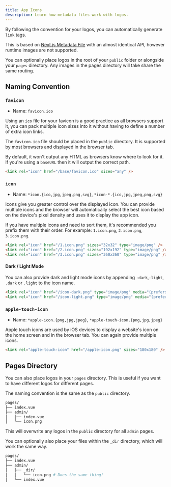 ```yaml
---
title: App Icons
description: Learn how metadata files work with logos.
---
```


By following the convention for your logos, you can automatically generate `link` tags.

This is based on [Next.js Metadata File](https://nextjs.org/docs/app/api-reference/file-conventions/metadata/app-icons) with an almost identical API, however
runtime images are not supported.

You can optionally place logos in the root of your `public` folder or alongside your `pages` directory. Any images in the pages
directory will take share the same routing.

## Naming Convention

### `favicon`

- Name: `favicon.ico`

Using an `ico` file for your favicon is a good practice as all browsers support it, you can pack multiple icon sizes
into it without having to define a number of extra icon links.

The `favicon.ico` file should be placed in the `public` directory. It is supported by most browsers and displayed in the browser tab.

By default, it won't output any HTML as browsers know where to look for it. If you're using a `baseURL` then it will output the correct path.

```html [head output]
<link rel="icon" href="/base/favicon.ico" sizes="any" />
```

### `icon`

- Name: `*icon.{ico,jpg,jpeg,png,svg}`, `*icon-*.{ico,jpg,jpeg,png,svg}`

Icons give you greater control over the displayed icon. You can provide multiple icons and
the browser will automatically select the best icon based on the device's pixel density and uses it to display the app icon.

If you have multiple icons and need to sort them, it's recommended you prefix them with their order. For example:
`1.icon.png`, `2.icon.png`, `3.icon.png`.

```html [head output]
<link rel="icon" href="/1.icon.png" sizes="32x32" type="image/png" />
<link rel="icon" href="/2.icon.png" sizes="192x192" type="image/png" />
<link rel="icon" href="/3.icon.png" sizes="360x360" type="image/png" />
```

#### Dark / Light Mode

You can also provide dark and light mode icons by appending `-dark`,`-light`, `.dark` or `.light` to the icon name.

```html [head output]
<link rel="icon" href="/icon-dark.png" type="image/png" media="(prefers-color-scheme: dark)" />
<link rel="icon" href="/icon-light.png" type="image/png" media="(prefers-color-scheme: light)" />
```

### `apple-touch-icon`

- Name: `*apple-icon.{png,jpg,jpeg}`, `*apple-touch-icon.{png,jpg,jpeg}`

Apple touch icons are used by iOS devices to display a website's icon on the home screen and in the browser tab. You can again provide
multiple icons.

```html [head output]
<link rel="apple-touch-icon" href="/apple-icon.png" sizes="180x180" />
```

## Pages Directory

You can also place logos in your `pages` directory. This is useful if you want to have different logos for different pages.

The naming convention is the same as the `public` directory.

```bash
pages/
├── index.vue
├── admin/
│   ├── index.vue
│   └── icon.png
```

This will overwrite any logos in the `public` directory for all `admin` pages.

You can optionally also place your files within the `_dir` directory, which will work the same way.

```bash
pages/
├── index.vue
├── admin/
│   ├── _dir/
│   │   └── icon.png # Does the same thing!
│   └── index.vue
```
